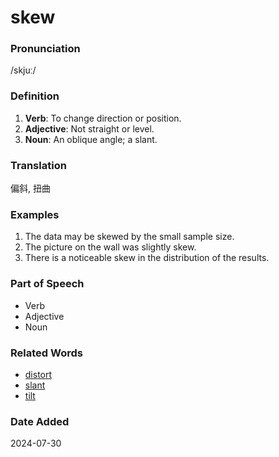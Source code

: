 # skew
### Pronunciation
/skjuː/
### Definition
1. **Verb**: To change direction or position.
2. **Adjective**: Not straight or level.
3. **Noun**: An oblique angle; a slant.
### Translation
偏斜, 扭曲
### Examples
1. The data may be skewed by the small sample size.
2. The picture on the wall was slightly skew.
3. There is a noticeable skew in the distribution of the results.
### Part of Speech
- Verb
- Adjective
- Noun
### Related Words
- [distort](distort.md)
- [slant](slant.md)
- [tilt](tilt.md)
### Date Added
2024-07-30